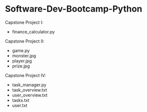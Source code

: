 # Software-Dev-Bootcamp-Python

Capstone Project I:
- finance_calculator.py
         
Capstone Project II:
- game.py
- monster.jpg
- player.jpg
- prize.jpg

Capstone Project IV:
- task_manager.py
- task_overview.txt
- user_overview.txt
- tasks.txt
- user.txt
